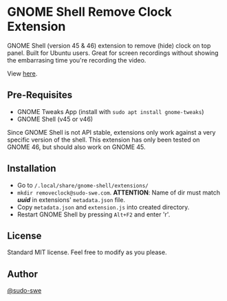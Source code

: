 # GNOME Shell Remove Clock Extension 
GNOME Shell (version 45 &amp; 46) extension to remove (hide) clock on top panel. 
Built for Ubuntu users. Great for screen recordings without showing the embarrasing
time you're recording the video.

View [here](https://extensions.gnome.org/extension/6967/remove-clock/).

## Pre-Requisites
* GNOME Tweaks App (install with ```sudo apt install gnome-tweaks```)
* GNOME Shell (v45 or v46)

Since GNOME Shell is not API stable, extensions only work against a very
specific version of the shell. This extension has only been tested on GNOME
46, but should also work on GNOME 45.

## Installation
* Go to ```/.local/share/gnome-shell/extensions/```
* ```mkdir removeclock@sudo-swe.com```. **ATTENTION**: Name of dir must match **_uuid_** in extensions' ```metadata.json``` file.
* Copy ```metadata.json``` and ```extension.js``` into created directory.
* Restart GNOME Shell by pressing ```Alt+F2``` and enter 'r'.

## License
Standard MIT license. Feel free to modify as you please.

## Author
[@sudo-swe](https://github.com/sudo-swe)
